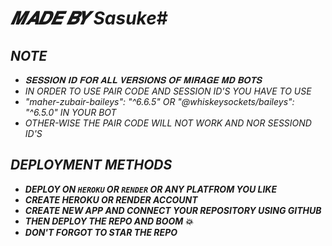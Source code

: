 # *𝑴𝑨𝑫𝑬 𝑩𝒀 Sasuke*#

## *NOTE*
- *𝐒𝐄𝐒𝐒𝐈𝐎𝐍 𝐈𝐃 𝐅𝐎𝐑 𝐀𝐋𝐋 𝐕𝐄𝐑𝐒𝐈𝐎𝐍𝐒 𝐎𝐅 𝐌𝐈𝐑𝐀𝐆𝐄 𝐌𝐃 𝐁𝐎𝐓𝐒*
- *IN ORDER TO USE PAIR CODE AND SESSION ID'S YOU HAVE TO USE*
- *"maher-zubair-baileys": "^6.6.5" OR "@whiskeysockets/baileys": "^6.5.0" IN YOUR BOT*
- *OTHER-WISE THE PAIR CODE WILL NOT WORK AND NOR SESSIOND ID'S*


## *DEPLOYMENT METHODS*
- ***DEPLOY ON `HEROKU` OR `RENDER` OR ANY PLATFROM YOU LIKE***
- ***CREATE HEROKU OR RENDER ACCOUNT***
- ***CREATE NEW APP AND CONNECT YOUR REPOSITORY USING GITHUB***
- ***THEN DEPLOY THE REPO AND BOOM 💥***
- ***DON'T FORGOT TO STAR THE REPO***
